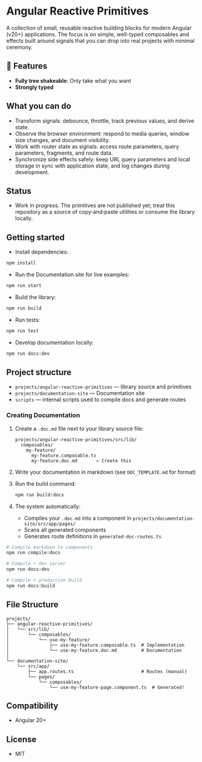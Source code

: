 # Angular Reactive Primitives

A collection of small, reusable reactive building blocks for modern Angular (v20+) applications. The focus is on simple, well-typed composables and effects built around signals that you can drop into real projects with minimal ceremony.

## 🚀 Features

- **Fully tree shakeable**: Only take what you want
- **Strongly typed**

## What you can do

- Transform signals: debounce, throttle, track previous values, and derive state.
- Observe the browser environment: respond to media queries, window size changes, and document visibility.
- Work with router state as signals: access route parameters, query parameters, fragments, and route data.
- Synchronize side effects safely: keep URL query parameters and local storage in sync with application state, and log changes during development.

## Status

- Work in progress. The primitives are not published yet; treat this repository as a source of copy‑and‑paste utilities or consume the library locally.

## Getting started

- Install dependencies:

```bash
npm install
```

- Run the Documentation site for live examples:

```bash
npm run start
```

- Build the library:

```bash
npm run build
```

- Run tests:

```bash
npm run test
```

- Develop documentation locally:

```bash
npm run docs:dev
```

## Project structure

- `projects/angular-reactive-primitives` — library source and primitives
- `projects/documentation-site` — Documentation site
- `scripts` — internal scripts used to compile docs and generate routes

### Creating Documentation

1. Create a `.doc.md` file next to your library source file:

   ```
   projects/angular-reactive-primitives/src/lib/
     composables/
       my-feature/
         my-feature.composable.ts
         my-feature.doc.md       ← Create this
   ```

2. Write your documentation in markdown (see `DOC_TEMPLATE.md` for format)

3. Run the build command:

   ```bash
   npm run build:docs
   ```

4. The system automatically:
   - Compiles your `.doc.md` into a component in `projects/documentation-site/src/app/pages/`
   - Scans all generated components
   - Generates route definitions in `generated-doc-routes.ts`

```bash
# Compile markdown to components
npm run compile:docs

# Compile + dev server
npm run docs:dev

# Compile + production build
npm run docs:build
```

## File Structure

```
projects/
├── angular-reactive-primitives/
│   └── src/lib/
│       └── composables/
│           └── use-my-feature/
│               ├── use-my-feature.composable.ts  # Implementation
│               └── use-my-feature.doc.md         # Documentation
│
└── documentation-site/
    └── src/app/
        ├── app.routes.ts                         # Routes (manual)
        └── pages/
            └── composables/
                └── use-my-feature-page.component.ts  # Generated!
```

## Compatibility

- Angular 20+

## License

- MIT
